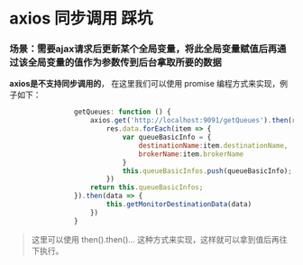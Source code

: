 # axios 同步调用 踩坑

### 场景：需要ajax请求后更新某个全局变量，将此全局变量赋值后再通过该全局变量的值作为参数传到后台拿取所要的数据
**axios是不支持同步调用的**，
在这里我们可以使用 promise 编程方式来实现，例子如下：

```javascript
                getQueues: function () {
                    axios.get('http://localhost:9091/getQueues').then(res => {
                        res.data.forEach(item => {
                            var queueBasicInfo = {
                                destinationName:item.destinationName,
                                brokerName:item.brokerName
                            }
                            this.queueBasicInfos.push(queueBasicInfo);
                        })
                    return this.queueBasicInfos;
                }).then(data => {
                        this.getMonitorDestinationData(data)
                    })
                }
```
> 这里可以使用 then().then()... 这种方式来实现，这样就可以拿到值后再往下执行。


